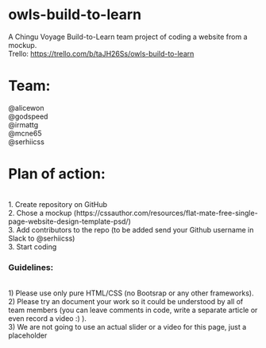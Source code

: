 # owls-build-to-learn
A Chingu Voyage Build-to-Learn team project of coding a website from a mockup.
<br>
Trello: https://trello.com/b/taJH26Ss/owls-build-to-learn

# Team:
@alicewon
<br>
@godspeed
<br>
@irmattg
<br>
@mcne65
<br>
@serhiicss

# Plan of action:
<br>
1. Create repository on GitHub
<br>
2. Chose a mockup (https://cssauthor.com/resources/flat-mate-free-single-page-website-design-template-psd/)
<br>
3. Add contributors to the repo (to be added send your Github username in Slack to @serhiicss)
<br>
3. Start coding

### Guidelines:
<br>
1) Please use only pure HTML/CSS (no Bootsrap or any other frameworks).
<br>
2) Please try an document your work so it could be understood by all of team members (you can leave comments in code, write a separate article or even record a video :) ).
<br>
3) We are not going to use an actual slider or a video for this page, just a placeholder
